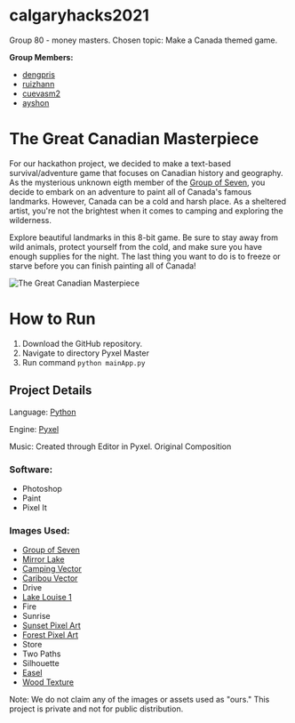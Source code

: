 # calgaryhacks2021
Group 80 - money masters. Chosen topic: Make a Canada themed game.

**Group Members:**
- [dengpris](https://github.com/dengpris)
- [ruizhann](https://github.com/ruizhann)
- [cuevasm2](https://github.com/cuevasm2)
- [ayshon](https://github.com/ayshon)

# The Great Canadian Masterpiece
For our hackathon project, we decided to make a text-based survival/adventure game that focuses on Canadian history and geography. 
As the mysterious unknown eigth member of the [Group of Seven](https://en.wikipedia.org/wiki/Group_of_Seven_(artists)), you decide to embark on an adventure to paint all of Canada's famous landmarks.
However, Canada can be a cold and harsh place. As a sheltered artist, you're not the brightest when it comes to camping and exploring the wilderness.

Explore beautiful landmarks in this 8-bit game. Be sure to stay away from wild animals, protect yourself from the cold, and make sure you have enough supplies for the night.
The last thing you want to do is to freeze or starve before you can finish painting all of Canada!

![The Great Canadian Masterpiece](https://i.imgur.com/Rw6zIQl.png)

# How to Run
1. Download the GitHub repository.
2. Navigate to directory Pyxel Master
3. Run command `python mainApp.py`

## Project Details
Language: [Python](https://www.python.org/) 

Engine: [Pyxel](https://github.com/kitao/pyxel)

Music: Created through Editor in Pyxel. Original Composition

### Software:
- Photoshop
- Paint
- Pixel It

### Images Used:
- [Group of Seven](https://upload.wikimedia.org/wikipedia/commons/d/d8/Group-of-seven-artists.jpg)
- [Mirror Lake](https://www.reddit.com/r/PixelArt/comments/aaeps2/oc_mirror_lake/)
- [Camping Vector](https://www.istockphoto.com/vector/adventure-camping-night-scene-gm827243792-134519191)
- [Caribou Vector](https://www.vecteezy.com/vector-art/138407-green-forest-background-vector)
- Drive
- [Lake Louise 1](https://www.tripsavvy.com/thmb/eNPRdLn3mHQu731s_8NA5Js_jhk=/2121x1193/smart/filters:no_upscale()/LakeLouise_GettyImages-6b1e83ecabbb423c9cc66ea024c0e6bf.jpg)
- Fire
- Sunrise
- [Sunset Pixel Art](https://www.pinterest.ca/pin/459719074458952481/)
- [Forest Pixel Art](https://www.pinterest.ca/pin/337699672029795006/)
- Store
- Two Paths
- Silhouette
- [Easel](https://www.collinsdictionary.com/images/full/canvas_477755755_1000.jpg)
- [Wood Texture](https://i.imgur.com/kfUmn2y.png)

Note: We do not claim any of the images or assets used as "ours." This project is private and not for public distribution.
